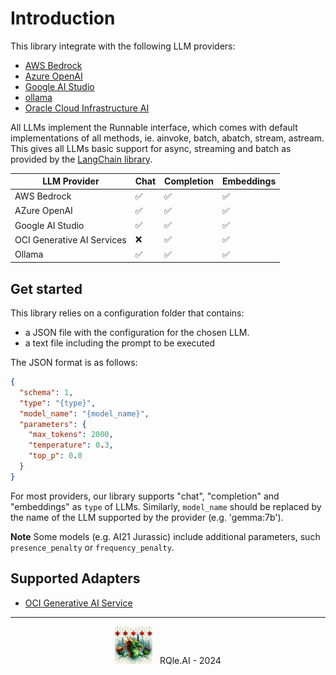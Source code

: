 # Introduction
This library integrate with the following LLM providers:
* [AWS Bedrock](https://us-west-2.console.aws.amazon.com/bedrock/home)
* [Azure OpenAI](https://azure.microsoft.com/en-us/products/ai-services/openai-service)
* [Google AI Studio](https://aistudio.google.com/)
* [ollama](https://ollama.com/) 
* [Oracle Cloud Infrastructure AI](https://www.oracle.com/artificial-intelligence/ai-services/)

All LLMs implement the Runnable interface, which comes with default implementations of all methods, ie. ainvoke, batch, abatch, stream, astream. This gives all LLMs basic support for async, streaming and batch as provided by the [LangChain library](https://python.langchain.com/docs/integrations/llms/).

| LLM Provider               | Chat | Completion | Embeddings |
|----------------------------|------|------------|------------|
| AWS Bedrock                | ✅    | ✅          | ✅          |
| AZure OpenAI               | ✅    | ✅          | ✅          |
| Google AI Studio           | ✅    | ✅          | ✅          |
| OCI Generative AI Services | ❌    | ✅          | ✅          |
| Ollama                     | ✅    | ✅          | ✅          |

## Get started
This library relies on a configuration folder that contains:
* a JSON file with the configuration for the chosen LLM.
* a text file including the prompt to be executed

The JSON format is as follows:
```json
{
  "schema": 1,
  "type": "{type}",
  "model_name": "{model_name}",
  "parameters": {
    "max_tokens": 2000,
    "temperature": 0.3,
    "top_p": 0.0
  }
}
```
For most providers, our library supports "chat", "completion" and "embeddings" as `type` of LLMs. Similarly, `model_name` should be replaced by the name of the LLM supported by the provider (e.g. 'gemma:7b').

**Note** Some models (e.g. AI21 Jurassic) include additional parameters, such `presence_penalty` or `frequency_penalty`.

## Supported Adapters
* [OCI Generative AI Service](adapters/oci_adapter.ipynb)

<div style="text-align: center;">
  <hr/>
  <img src="../../img/rqle_ai_logo_alt.jpeg" alt="RQle.AI" width="60"/>
  &nbsp; RQle.AI - 2024
</div>
